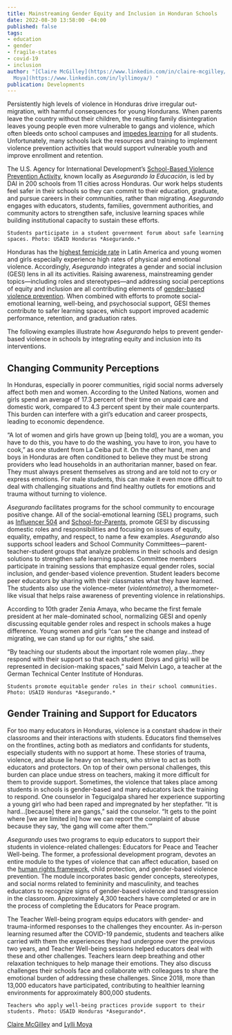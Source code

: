 ```yaml
---
title: Mainstreaming Gender Equity and Inclusion in Honduran Schools
date: 2022-08-30 13:58:00 -04:00
published: false
tags:
- education
- gender
- fragile-states
- covid-19
- inclusion
author: "[Claire McGilley](https://www.linkedin.com/in/claire-mcgilley/) and [Lylli
  Moya](https://www.linkedin.com/in/lyllimoya/) "
publication: Developments
---
```


Persistently high levels of violence in Honduras drive irregular out-migration, with harmful consequences for young Hondurans. When parents leave the country without their children, the resulting family disintegration leaves young people even more vulnerable to gangs and violence, which often bleeds onto school campuses and [impedes learning](https://www.usaid.gov/sites/default/files/documents/USAID_Honduras_CDCS_Public_Version_CLEAN_b.pdf) for all students. Unfortunately, many schools lack the resources and training to implement violence prevention activities that would support vulnerable youth and improve enrollment and retention. 

The U.S. Agency for International Development’s [School-Based Violence Prevention Activity](https://www.dai.com/our-work/projects/honduras-securing-education), known locally as *Asegurando la Educación*, is led by DAI in 200 schools from 11 cities across Honduras. Our work helps students feel safer in their schools so they can commit to their education, graduate, and pursue careers in their communities, rather than migrating. *Asegurando* engages with educators, students, families, government authorities, and community actors to strengthen safe, inclusive learning spaces while building institutional capacity to sustain these efforts. 

`Students participate in a student government forum about safe learning spaces. Photo: USAID Honduras *Asegurando.*`

Honduras has the [highest femicide rate](https://unsdg.un.org/latest/stories/violence-against-women-other-pandemic-impacting-honduras#:~:text=Honduras%20has%20the%20highest%20femicide%20rate%20in%20the%20Latin%20American,have%20lost%20their%20lives%20violently) in Latin America and young women and girls especially experience high rates of physical and emotional violence. Accordingly, *Asegurando* integrates a gender and social inclusion (GESI) lens in all its activities. Raising awareness, mainstreaming gender topics—including roles and stereotypes—and addressing social perceptions of equity and inclusion are all contributing elements of [gender-based violence prevention](https://www.coe.int/en/web/gender-matters). When combined with efforts to promote social-emotional learning, well-being, and psychosocial support, GESI themes contribute to safer learning spaces, which support improved academic performance, retention, and graduation rates. 

The following examples illustrate how *Asegurando* helps to prevent gender-based violence in schools by integrating equity and inclusion into its interventions. 

## Changing Community Perceptions

In Honduras, especially in poorer communities, rigid social norms adversely affect both men and women. According to the United Nations, women and girls spend an average of 17.3 percent of their time on unpaid care and domestic work, compared to 4.3 percent spent by their male counterparts. This burden can interfere with a girl’s education and career prospects, leading to economic dependence.

“A lot of women and girls have grown up [being told], you are a woman, you have to do this, you have to do the washing, you have to iron, you have to cook,” as one student from La Ceiba put it. On the other hand, men and boys in Honduras are often conditioned to believe they must be strong providers who lead households in an authoritarian manner, based on fear. They must always present themselves as strong and are told not to cry or express emotions. For male students, this can make it even more difficult to deal with challenging situations and find healthy outlets for emotions and trauma without turning to violence. 

*Asegurando* facilitates programs for the school community to encourage positive change. All of the social-emotional learning (SEL) programs, such as [Influencer 504](https://www.youtube.com/watch?v=OMDqmGBWgFM&list=PLUkTqAE0ApJU9hhFmMV6PlH9UiAEw0OQ7) and [School-for-Parents](https://www.youtube.com/playlist?list=PLUkTqAE0ApJU4f3TpAqAqjjqCJ7QpxH3D), promote GESI by discussing domestic roles and responsibilities and focusing on issues of equity, equality, empathy, and respect, to name a few examples. *Asegurando* also supports school leaders and School Community Committees—parent-teacher-student groups that analyze problems in their schools and design solutions to strengthen safe learning spaces. Committee members participate in training sessions that emphasize equal gender roles, social inclusion, and gender-based violence prevention. Student leaders become peer educators by sharing with their classmates what they have learned. The students also use the violence-meter (*violentómetro*), a thermometer-like visual that helps raise awareness of preventing violence in relationships. 

According to 10th grader Zenia Amaya, who became the first female president at her male-dominated school, normalizing GESI and openly discussing equitable gender roles and respect in schools makes a huge difference. Young women and girls “can see the change and instead of migrating, we can stand up for our rights,” she said. 

“By teaching our students about the important role women play…they respond with their support so that each student (boys and girls) will be represented in decision-making spaces,” said Melvin Lago, a teacher at the German Technical Center Institute of Honduras. 

`Students promote equitable gender roles in their school communities. Photo: USAID Honduras *Asegurando.*`

## Gender Training and Support for Educators

For too many educators in Honduras, violence is a constant shadow in their classrooms and their interactions with students. Educators find themselves on the frontlines, acting both as mediators and confidants for students, especially students with no support at home. These stories of trauma, violence, and abuse lie heavy on teachers, who strive to act as both educators and protectors. On top of their own personal challenges, this burden can place undue stress on teachers, making it more difficult for them to provide support. Sometimes, the violence that takes place among students in schools is gender-based and many educators lack the training to respond. One counselor in Tegucigalpa shared her experience supporting a young girl who had been raped and impregnated by her stepfather. “It is hard…[because] there are gangs,” said the counselor. “It gets to the point where [we are limited in] how we can report the complaint of abuse because they say, ‘the gang will come after them.’”

*Asegurando* uses two programs to equip educators to support their students in violence-related challenges: Educators for Peace and Teacher Well-being. The former, a professional development program, devotes an entire module to the types of violence that can affect education, based on the [human rights framework](https://www.un.org/en/about-us/universal-declaration-of-human-rights), child protection, and gender-based violence prevention. The module incorporates basic gender concepts, stereotypes, and social norms related to femininity and masculinity, and teaches educators to recognize signs of gender-based violence and transgression in the classroom. Approximately 4,300 teachers have completed or are in the process of completing the Educators for Peace program.  

The Teacher Well-being program equips educators with gender- and trauma-informed responses to the challenges they encounter. As in-person learning resumed after the COVID-19 pandemic, students and teachers alike carried with them the experiences they had undergone over the previous two years, and Teacher Well-being sessions helped educators deal with these and other challenges. Teachers learn deep breathing and other relaxation techniques to help manage their emotions. They also discuss challenges their schools face and collaborate with colleagues to share the emotional burden of addressing these challenges. Since 2018, more than 13,000 educators have participated, contributing to healthier learning environments for approximately 800,000 students.

`Teachers who apply well-being practices provide support to their students. Photo: USAID Honduras *Asegurando*.`


[Claire McGilley](https://www.linkedin.com/in/claire-mcgilley/) and [Lylli Moya](https://www.linkedin.com/in/lyllimoya/) 